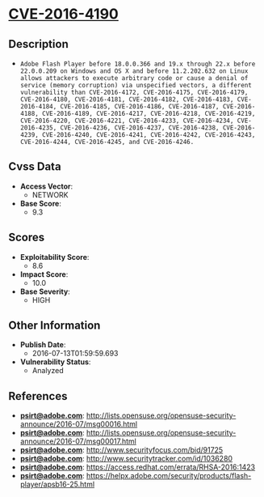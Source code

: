 
# [CVE-2016-4190](http://lists.opensuse.org/opensuse-security-announce/2016-07/msg00016.html)

## Description

- `Adobe Flash Player before 18.0.0.366 and 19.x through 22.x before 22.0.0.209 on Windows and OS X and before 11.2.202.632 on Linux allows attackers to execute arbitrary code or cause a denial of service (memory corruption) via unspecified vectors, a different vulnerability than CVE-2016-4172, CVE-2016-4175, CVE-2016-4179, CVE-2016-4180, CVE-2016-4181, CVE-2016-4182, CVE-2016-4183, CVE-2016-4184, CVE-2016-4185, CVE-2016-4186, CVE-2016-4187, CVE-2016-4188, CVE-2016-4189, CVE-2016-4217, CVE-2016-4218, CVE-2016-4219, CVE-2016-4220, CVE-2016-4221, CVE-2016-4233, CVE-2016-4234, CVE-2016-4235, CVE-2016-4236, CVE-2016-4237, CVE-2016-4238, CVE-2016-4239, CVE-2016-4240, CVE-2016-4241, CVE-2016-4242, CVE-2016-4243, CVE-2016-4244, CVE-2016-4245, and CVE-2016-4246.`

## Cvss Data

- **Access Vector**:
  - NETWORK
- **Base Score**:
  - 9.3

## Scores

- **Exploitability Score**:
  - 8.6
- **Impact Score**:
  - 10.0
- **Base Severity**:
  - HIGH

## Other Information

- **Publish Date**:
  - 2016-07-13T01:59:59.693
- **Vulnerability Status**:
  - Analyzed

## References

- **psirt@adobe.com**: http://lists.opensuse.org/opensuse-security-announce/2016-07/msg00016.html
- **psirt@adobe.com**: http://lists.opensuse.org/opensuse-security-announce/2016-07/msg00017.html
- **psirt@adobe.com**: http://www.securityfocus.com/bid/91725
- **psirt@adobe.com**: http://www.securitytracker.com/id/1036280
- **psirt@adobe.com**: https://access.redhat.com/errata/RHSA-2016:1423
- **psirt@adobe.com**: https://helpx.adobe.com/security/products/flash-player/apsb16-25.html
